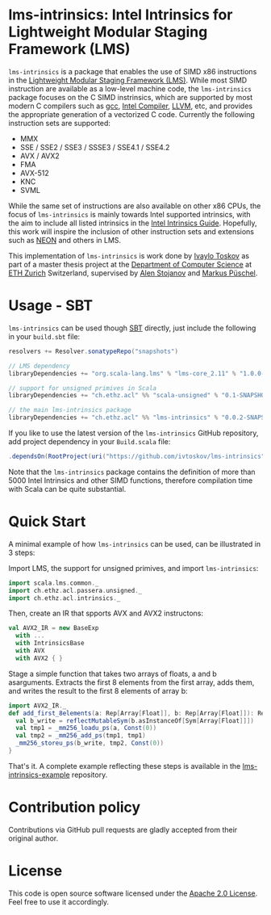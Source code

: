 # lms-intrinsics: Intel Intrinsics for Lightweight Modular Staging Framework (LMS)

`lms-intrinsics` is a package that enables the use of SIMD x86 instructions in the [Lightweight Modular Staging Framework (LMS)](https://scala-lms.github.io/). While most SIMD instruction are available as a low-level machine code, the `lms-intrinsics` package focuses on the C SIMD instrinsics, which are supported by most modern C compilers such as [gcc](https://gcc.gnu.org/), [Intel Compiler](https://software.intel.com/en-us/intel-compilers), [LLVM](http://llvm.org/), etc, and provides the appropriate generation of a vectorized C code. Currently the following instruction sets are supported:


- MMX
- SSE / SSE2 / SSE3 / SSSE3 / SSE4.1 / SSE4.2
- AVX / AVX2
- FMA
- AVX-512
- KNC
- SVML

While the same set of instructions are also available on other x86 CPUs, the focus of `lms-intrinsics` is mainly towards Intel supported intrinsics, with the aim to include all listed intrinsics in the [Intel Intrinsics Guide](https://software.intel.com/sites/landingpage/IntrinsicsGuide/). Hopefully, this work will inspire the inclusion of other instruction sets and extensions such as [NEON](https://developer.arm.com/technologies/neon/intrinsics) and others in LMS. 

This implementation of `lms-intrinsics` is work done by [Ivaylo Toskov](https://github.com/ivtoskov) as part of a master thesis project at the [Department of Computer Science](https://www.inf.ethz.ch/) at [ETH Zurich](https://www.ethz.ch/en.html) Switzerland, supervised by [Alen Stojanov](https://astojanov.github.io/) and [Markus Püschel](https://www.inf.ethz.ch/personal/markusp/). 

# Usage - SBT

`lms-intrinsics` can be used though [SBT](http://www.scala-sbt.org/) directly, just include the following in your `build.sbt` file: 

```Scala
resolvers += Resolver.sonatypeRepo("snapshots")

// LMS dependency
libraryDependencies += "org.scala-lang.lms" % "lms-core_2.11" % "1.0.0-SNAPSHOT"

// support for unsigned primives in Scala
libraryDependencies += "ch.ethz.acl" %% "scala-unsigned" % "0.1-SNAPSHOT"

// the main lms-intrinsics package
libraryDependencies += "ch.ethz.acl" %% "lms-intrinsics" % "0.0.2-SNAPSHOT"
```
If you like to use the latest version of the `lms-intrinsics` GitHub repository, add project dependency in your `Build.scala` file:

```Scala
.dependsOn(RootProject(uri("https://github.com/ivtoskov/lms-intrinsics")))
```

Note that the `lms-intrinsics` package contains the definition of more than 5000 Intel Intrinsics and other SIMD functions, therefore compilation time with Scala can be quite substantial.


# Quick Start

A minimal example of how `lms-intrinsics` can be used, can be illustrated in 3 steps:

Import LMS, the support for unsigned primives, and import `lms-intrinsics`:

```Scala
import scala.lms.common._
import ch.ethz.acl.passera.unsigned._
import ch.ethz.acl.intrinsics._
```

Then, create an IR that spports AVX and AVX2 instructons:

``` Scala
val AVX2_IR = new BaseExp
  with ...
  with IntrinsicsBase
  with AVX
  with AVX2 { }
```  

Stage a simple function that takes two arrays of floats, a and b asarguments. Extracts the first 8 elements from the first array, adds them, and writes the result to the first 8 elements of array b:
  
```Scala  
import AVX2_IR._
def add_first_8elements(a: Rep[Array[Float]], b: Rep[Array[Float]]): Rep[Unit] = {
  val b_write = reflectMutableSym(b.asInstanceOf[Sym[Array[Float]]])
  val tmp1 = _mm256_loadu_ps(a, Const(0))
  val tmp2 = _mm256_add_ps(tmp1, tmp1)
  _mm256_storeu_ps(b_write, tmp2, Const(0))
}
```

That's it. A complete example reflecting these steps is available in the [lms-intrinsics-example](https://github.com/ivtoskov/lms-intrinsics-example) repository.


# Contribution policy

Contributions via GitHub pull requests are gladly accepted from their original author. 

# License

This code is open source software licensed under the [Apache 2.0 License](https://www.apache.org/licenses/LICENSE-2.0.html). Feel free to use it accordingly.

